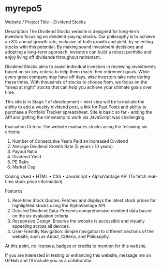 # myrepo5
Website / Project Title - Dividend Stocks 

Description
The Dividend Stocks website is designed for long-term investors focusing on dividend-paying stocks. Our philosophy is to achieve an 8% annual growth rate, inclusive of both growth and yield, by selecting stocks with this potential. By making sound investment decisions and adopting a long-term approach, investors can build a robust portfolio and enjoy living off dividends throughout retirement.

Dividend Stocks aims to assist individual investors in reviewing investments based on six key criteria to help them reach their retirement goals. While every great company may have off days, wise investors take note during these times. With thousands of stocks to choose from, we focus on the "sleep at night" stocks that can help you achieve your ultimate goals over time.

This site is in Stage 1 of development – next step will be to include the ability to add a weekly dividend post, a link for Past Posts and ability to purchase a Portfolio Tracker spreadsheet.  Site is basic so far - adding the API and getting the timestamp to work via JavaScript was challenging.

Evaluation Criteria
The website evaluates stocks using the following six criteria:
1.	Number of Consecutive Years Paid an Increased Dividend
2.	Average Dividend Growth Rate (5 years / 10 years)
3.	Payout Ratio
4.	Dividend Yield
5.	PE Ratio
6.	Market Cap

Coding Used
•	HTML
•	CSS
•	JavaScript
•	AlphaVantage API (To fetch real-time stock price information)

Features
1.	Real-time Stock Quotes: Fetches and displays the latest stock prices for highlighted stocks using the AlphaVantage API.
2.	Detailed Dividend Data: Presents comprehensive dividend data based on the six evaluation criteria.
3.	Responsive Design: Ensures the website is accessible and visually appealing across all devices.
4.	User-Friendly Navigation: Simple navigation to different sections of the website, such as About, Criteria, and Philosophy.

At this point, no licenses, badges or credits to mention for this website.

If you are interested in testing or enhancing this website, message me on GitHub and I’ll include you as a collaborator.
